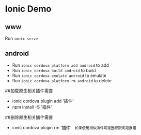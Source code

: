 
# Ionic Demo
## www
Run `ionic serve` 

## android

* Run `ionic cordova platform add android` to add
* Run `ionic cordova build android` to build 
* Run `ionic cordova emulate android` to emulate  
* Run `ionic cordova platform rm android` to delete

##加载原生相关插件需要
* ionic cordova plugin add '插件'
* npm install -S '插件'

##删除原生相关插件需要
* ionic cordova plugin rm '插件'
` 如果使用相似插件可能因权限问题报错`
